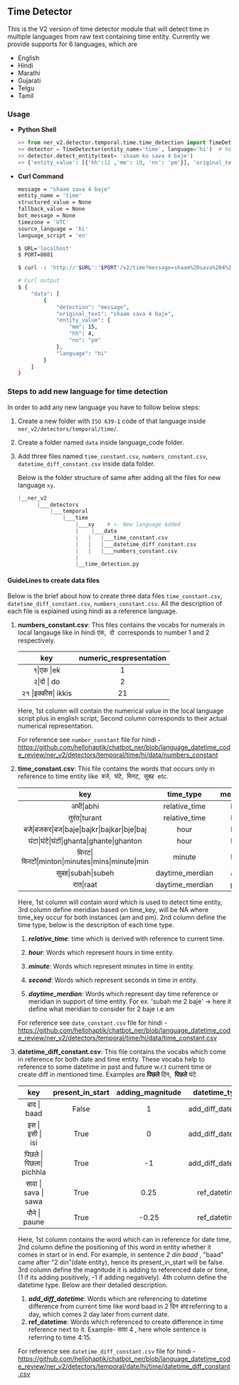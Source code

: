 ## Time Detector 

This is the V2 version of time detector module that will detect time in multiple languages from raw text containing time entity. Currently we provide supports for 6 languages, which are

- English
- Hindi
- Marathi
- Gujarati
- Telgu
- Tamil

### Usage

- **Python Shell**

  ```python
  >> from ner_v2.detector.temporal.time.time_detection import TimeDetector
  >> detector = TimeDetector(entity_name='time', language='hi')  # here language will be ISO 639-1 code
  >> detector.detect_entity(text= 'shaam ko sava 4 baje')
  >> {'entity_value': [{'hh':12 ,'mm': 10, 'nn': 'pm'}], 'original_text':['shaam ko sava 4 baje']}
  ```

- **Curl Command**

  ```bash
  message = "shaam sava 4 baje"
  entity_name = 'time'
  structured_value = None
  fallback_value = None
  bot_message = None
  timezone = 'UTC'  
  source_language = 'hi'
  language_script = 'en'
  
  $ URL='localhost'
  $ PORT=8081
  
  $ curl -i 'http://'$URL':'$PORT'/v2/time?message=shaam%20sava%204%20baje&entity_name=date&structured_value=&fallback_value=&bot_message=&source_language=hi&language_script=hi'
  
  # Curl output
  $ {
      "data": [
          {
              "detection": "message",
              "original_text": "shaam sava 4 baje",
              "entity_value": {
                  "mm": 15,
                  "hh": 4,
                  "nn": "pm"
              },
              "language": "hi"
          }
      ]
  }
  ```



### Steps to add new language for time detection

In order to add any new language you have to follow below steps:

1. Create a new folder with `ISO 639-1`  code of that language inside `ner_v2/detectors/temporal/time/`.  

2. Create a folder named `data` inside language_code folder.

3. Add three files named `time_constant.csv`, `numbers_constant.csv`, `datetime_diff_constant.csv` inside data folder. 

   Below is the folder structure of same after adding all the files for new language `xy`.

   ```python
   |__ner_v2
         |___detectors
             |___temporal
                 |___time
                     |___xy    # <- New language Added 
                     |	  |___data
                     |   |   |___time_constant.csv
                     |   |   |___datetime_diff_constant.csv
                     |   |   |___numbers_constant.csv
                     |
                     |__time_detection.py 
   ```




#### GuideLines to create data files

Below is the brief about how to create three data files `time_constant.csv`, `datetime_diff_constant.csv`, `numbers_constant.csv`.  All the description of each file is explained using hindi as a reference language. 

1. **numbers_constant.csv**:  This files contains the vocabs for numerals in local langauge like in hindi एक,  दो  corresponds to number 1 and 2 respectively.

   |        key         | **numeric_respresentation** |
   | :----------------: | :-------------------------: |
   |     १\|एक \|ek     |              1              |
   |    २\|दो \| do     |              2              |
   | २१ \|इक्कीस\| ikkis |             21              |

   Here, 1st column will contain the numerical value in the local language script plus in english script, Second column corresponds to their actual numerical representation.

   For reference see `number_constant` file for hindi - https://github.com/hellohaptik/chatbot_ner/blob/language_datetime_code_review/ner_v2/detectors/temporal/time/hi/data/numbers_constant

    

2. **time_constant.csv**: This file contains the words that occurs only in reference to time entity like  बजे,  घंटे,  मिनट,  सुबह  etc.

   |                       key                       |    time_type    | meridian |
   | :---------------------------------------------: | :-------------: | :------: |
   |                    अभी\|abhi                    |  relative_time  |    NA    |
   |                   तुरंत\|turant                   |  relative_time  |    NA    |
   |   बजे\|बजकर\|बज\|baje\|bajkr\|bajkar\|bje\|baj   |      hour       |    NA    |
   |      घंटा\|घंटे\|घंटों\|ghanta\|ghante\|ghanton      |      hour       |    NA    |
   | मिनट\|मिनटों\|minton\|minutes\|mins\|minute\|min |     minute      |    NA    |
   |                सुबह\|subah\|subeh                | daytime_merdian |    am    |
   |                    रात\|raat                    | daytime_merdian |    pm    |

   Here, 1st column will contain word which is used to detect time entity, 3rd column define meridian based on time_key, will be NA where time_key occur for both instances (am and pm). 2nd column define the time type, below is the description of each time type.

   1. ***relative_time***:  time which is derived with reference to current time.

   2. ***hour***:  Words which represent hours in time entity.

   3. ***minute***: Words which represent minutes in time in entity.

   4. ***second***:  Words which represent seconds in time in entity.

   5. ***daytime_merdian***: Words which represent day time reference or meridian in support of time entity. For ex. 'subah me 2 baje' -> here it define what meridian to consider for 2 baje i.e am

      

   For reference see `date_constant.csv` file for hindi - https://github.com/hellohaptik/chatbot_ner/blob/language_datetime_code_review/ner_v2/detectors/temporal/time/hi/data/time_constant.csv

   

3. **datetime_diff_constant.csv**:  This file contains the vocabs which come in reference for both date and time entity. These vocabs help to reference to some datetime in past and future w.r.t current time or create diff in mentioned time. Examples are  **पिछले** दिन,  **पिछले** घंटे

   |           key           | present_in_start | adding_magnitude |   datetime_type   |
   | :---------------------: | :--------------: | :--------------: | :---------------: |
   |       बाद \| baad       |      False       |        1         | add_diff_datetime |
   |    इस \|  इसी \| isi    |       True       |        0         | add_diff_datetime |
   | पिछले \| पिछला\| pichhla |       True       |        -1        | add_diff_datetime |
   |  सावा \| sava \| sawa   |       True       |       0.25       |   ref_datetime    |
   |      पौने \| paune       |       True       |      -0.25       |   ref_datetime    |

   Here, 1st column contains the word which can in reference for date time, 2nd column define the positioning of this word in entity whether it comes in start or in end. For example, in sentence *2 din baad* ,  "baad" came after "2 din"(date entity), hence its present_in_start will be false.  3rd column define the magnitude it is adding to referenced date or time, (1 if its adding positively, -1 if adding negatively). 4th column define the datetime type. Below are their detailed description.

   1. ***add_diff_datetime***:  Words which are referencing to datetime difference from current time like word baad in 2  दिन *बाद*  referring to a day, which comes 2 day later from current date.
   2. **ref_datetime**: Words which referenced to create difference in time reference next to it. Example- सावा 4 , here whole sentence is referring to time 4:15.

   For reference see `datetime_diff_constant.csv` file for hindi - https://github.com/hellohaptik/chatbot_ner/blob/language_datetime_code_review/ner_v2/detectors/temporal/date/hi/time/datetime_diff_constant.csv
